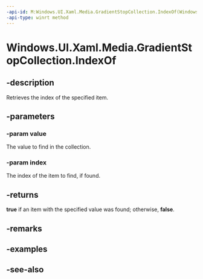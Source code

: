 ```yaml
---
-api-id: M:Windows.UI.Xaml.Media.GradientStopCollection.IndexOf(Windows.UI.Xaml.Media.GradientStop,System.UInt32@)
-api-type: winrt method
---
```


<!-- Method syntax
public bool IndexOf(Windows.UI.Xaml.Media.GradientStop value, System.UInt32 index)
-->

# Windows.UI.Xaml.Media.GradientStopCollection.IndexOf

## -description
Retrieves the index of the specified item.



## -parameters
### -param value
The value to find in the collection.

### -param index
The index of the item to find, if found.

## -returns
**true** if an item with the specified value was found; otherwise, **false**.

## -remarks

## -examples

## -see-also
